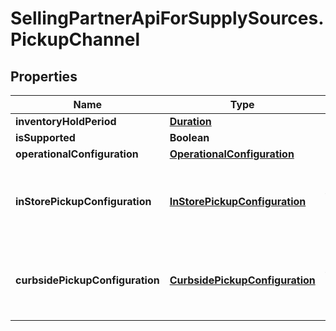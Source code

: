 # SellingPartnerApiForSupplySources.PickupChannel

## Properties
Name | Type | Description | Notes
------------ | ------------- | ------------- | -------------
**inventoryHoldPeriod** | [**Duration**](Duration.md) |  | [optional] 
**isSupported** | **Boolean** |  | [optional] 
**operationalConfiguration** | [**OperationalConfiguration**](OperationalConfiguration.md) |  | [optional] 
**inStorePickupConfiguration** | [**InStorePickupConfiguration**](InStorePickupConfiguration.md) | The configuration for supporting in-store pickup. | [optional] 
**curbsidePickupConfiguration** | [**CurbsidePickupConfiguration**](CurbsidePickupConfiguration.md) | The configuration for supporting curbside pickup. | [optional] 


